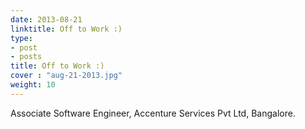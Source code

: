 ```yaml
---
date: 2013-08-21
linktitle: Off to Work :)
type:
- post
- posts
title: Off to Work :)
cover : "aug-21-2013.jpg"
weight: 10
---
```

Associate Software Engineer, Accenture Services Pvt Ltd, Bangalore.


